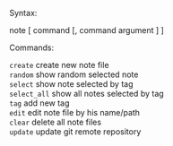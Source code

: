 Syntax:

note [ command [, command argument ] ]


Commands:  

`create`        create new note file  
`random`        show random selected note  
`select`        show note selected by tag  
`select_all`    show all notes selected by tag  
`tag`           add new tag  
`edit`          edit note file by his name/path  
`clear`         delete all note files  
`update`        update git remote repository  

